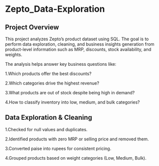 # Zepto_Data-Exploration
## Project Overview

This project analyzes Zepto’s product dataset using SQL. The goal is to perform data exploration, cleaning, and business insights generation from product-level information such as MRP, discounts, stock availability, and weights.

The analysis helps answer key business questions like:

1.Which products offer the best discounts?

2.Which categories drive the highest revenue?

3.What products are out of stock despite being high in demand?

4.How to classify inventory into low, medium, and bulk categories?

## Data Exploration & Cleaning

1.Checked for null values and duplicates.

2.Identified products with zero MRP or selling price and removed them.

3.Converted paise into rupees for consistent pricing.

4.Grouped products based on weight categories (Low, Medium, Bulk).
